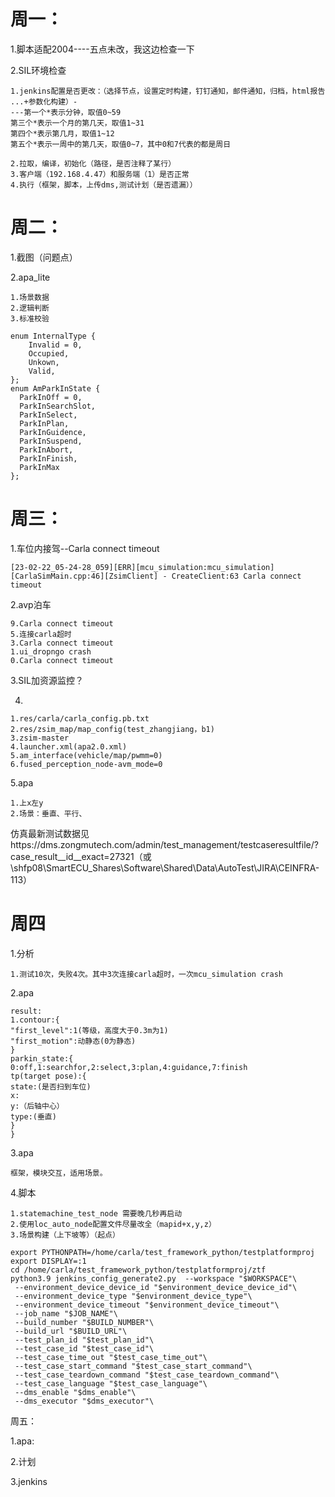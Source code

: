 # 周一：

1.脚本适配2004----五点未改，我这边检查一下

2.SIL环境检查

```
1.jenkins配置是否更改：（选择节点，设置定时构建，钉钉通知，邮件通知，归档，html报告 ...+参数化构建）- 
---第一个*表示分钟，取值0~59
第三个*表示一个月的第几天，取值1~31
第四个*表示第几月，取值1~12
第五个*表示一周中的第几天，取值0~7，其中0和7代表的都是周日

2.拉取，编译，初始化（路径，是否注释了某行）
3.客户端（192.168.4.47）和服务端（1）是否正常
4.执行（框架，脚本，上传dms,测试计划（是否遗漏））
```

# 周二：

1.截图（问题点）

2.apa_lite

```
1.场景数据
2.逻辑判断
3.标准校验
```

```
enum InternalType {
	Invalid = 0,
	Occupied,
	Unkown,
	Valid,
};
enum AmParkInState {
  ParkInOff = 0,
  ParkInSearchSlot,
  ParkInSelect,
  ParkInPlan,
  ParkInGuidence,
  ParkInSuspend,
  ParkInAbort,
  ParkInFinish,
  ParkInMax
};

```



# 周三：

1.车位内接驾--Carla connect timeout

```
[23-02-22_05-24-28_059][ERR][mcu_simulation:mcu_simulation][CarlaSimMain.cpp:46][ZsimClient] - CreateClient:63 Carla connect timeout
```

2.avp泊车

```
9.Carla connect timeout
5.连接carla超时
3.Carla connect timeout
1.ui_dropngo crash
0.Carla connect timeout
```

3.SIL加资源监控？

4.

```
1.res/carla/carla_config.pb.txt
2.res/zsim_map/map_config(test_zhangjiang，b1)
3.zsim-master
4.launcher.xml(apa2.0.xml)
5.am_interface(vehicle/map/pwmm=0)
6.fused_perception_node-avm_mode=0
```

5.apa

```
1.上x左y
2.场景：垂直、平行、
```

仿真最新测试数据见https://dms.zongmutech.com/admin/test_management/testcaseresultfile/?case_result__id__exact=27321（或\\shfp08\SmartECU_Shares\Software\Shared\Data\AutoTest\JIRA\CEINFRA-113）

# 周四

1.分析

```
1.测试10次，失败4次。其中3次连接carla超时，一次mcu_simulation crash
```

2.apa

```
result:
1.contour:{
"first_level":1(等级，高度大于0.3m为1)
"first_motion":动静态(0为静态)
}
parkin_state:{
0:off,1:searchfor,2:select,3:plan,4:guidance,7:finish
tp(target pose):{
state:(是否扫到车位)
x:
y:（后轴中心）
type:(垂直)
}
}
```

3.apa

```
框架，模块交互，适用场景。
```

4.脚本

```
1.statemachine_test_node 需要晚几秒再启动
2.使用loc_auto_node配置文件尽量改全（mapid+x,y,z）
3.场景构建（上下坡等）（起点）
```

```
export PYTHONPATH=/home/carla/test_framework_python/testplatformproj
export DISPLAY=:1
cd /home/carla/test_framework_python/testplatformproj/ztf
python3.9 jenkins_config_generate2.py  --workspace "$WORKSPACE"\
 --environment_device_device_id "$environment_device_device_id"\
 --environment_device_type "$environment_device_type"\
 --environment_device_timeout "$environment_device_timeout"\
 --job_name "$JOB_NAME"\
 --build_number "$BUILD_NUMBER"\
 --build_url "$BUILD_URL"\
 --test_plan_id "$test_plan_id"\
 --test_case_id "$test_case_id"\
 --test_case_time_out "$test_case_time_out"\
 --test_case_start_command "$test_case_start_command"\
 --test_case_teardown_command "$test_case_teardown_command"\
 --test_case_language "$test_case_language"\
 --dms_enable "$dms_enable"\
 --dms_executor "$dms_executor"\

```

周五：

1.apa:

2.计划

3.jenkins

